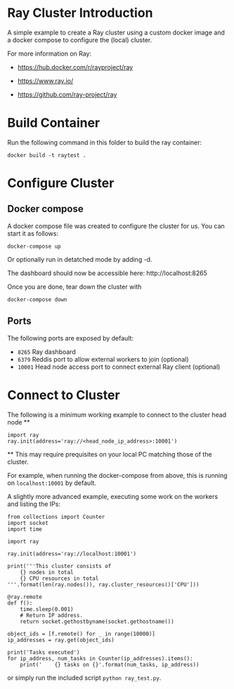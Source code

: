 # Ray Cluster Introduction

A simple example to create a Ray cluster using a custom docker image and a docker compose to configure the (local) cluster.

For more information on Ray:

* https://hub.docker.com/r/rayproject/ray

* https://www.ray.io/
* https://github.com/ray-project/ray

# Build Container

Run the following command in this folder to build the ray container:

```
docker build -t raytest .
```

# Configure Cluster

## Docker compose

A docker compose file was created to configure the cluster for us. You can start it as follows:

```
docker-compose up
```

Or optionally run in detatched mode by adding -d.

The dashboard should now be accessible here: http://localhost:8265

Once you are done, tear down the cluster with

```
docker-compose down
```

## Ports

The following ports are exposed by default:

* ```8265```    Ray dashboard
* ```6379```    Reddis port to allow external workers to join (optional)
* ```10001```   Head node access port to connect external Ray client (optional)

# Connect to Cluster

The following is a minimum working example to connect to the cluster head node **

```
import ray
ray.init(address='ray://<head_node_ip_address>:10001')
```

** This may require prequisites on your local PC matching those of the cluster.

For example, when running the docker-compose from above, this is running on ```localhost:10001``` by default.

A slightly more advanced example, executing some work on the workers and listing the IPs:

```
from collections import Counter
import socket
import time

import ray

ray.init(address='ray://localhost:10001')

print('''This cluster consists of
    {} nodes in total
    {} CPU resources in total
'''.format(len(ray.nodes()), ray.cluster_resources()['CPU']))

@ray.remote
def f():
    time.sleep(0.001)
    # Return IP address.
    return socket.gethostbyname(socket.gethostname())

object_ids = [f.remote() for _ in range(10000)]
ip_addresses = ray.get(object_ids)

print('Tasks executed')
for ip_address, num_tasks in Counter(ip_addresses).items():
    print('    {} tasks on {}'.format(num_tasks, ip_address))
```

or simply run the included script ```python ray_test.py```.
